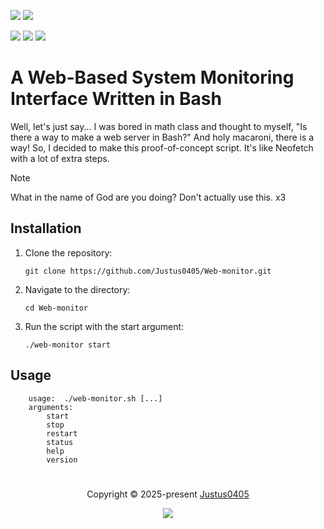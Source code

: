 <p align="left">
    <!-- Discord Badge -->
    <a href="https://discord.gg/https://discord.com/invite/E2Bp7GtcaA"><img src="https://img.shields.io/discord/1060607505186684978?logo=Discord&colorA=1e1e2e&colorB=a6e3a1&style=for-the-badge"></a>
    <!-- Version Badge -->
    <a href="https://github.com/Justus0405/Web-monitor/blob/main/Web-monitor.sh"><img src="https://img.shields.io/badge/Version-1.0-blue?colorA=1e1e2e&colorB=cdd6f4&style=for-the-badge"></a>
</p>

<p align="left">
    <!-- Stars Badge -->
	<a href="https://github.com/Justus0405/Web-monitor/stargazers"><img src="https://img.shields.io/github/stars/Justus0405/Web-monitor?colorA=1e1e2e&colorB=b7bdf8&style=for-the-badge"></a>
    <!-- Issues Badge -->
	<a href="https://github.com/Justus0405/Web-monitor/issues"><img src="https://img.shields.io/github/issues/Justus0405/Web-monitor?colorA=1e1e2e&colorB=f5a97f&style=for-the-badge"></a>
    <!-- Contributors Badge -->
	<a href="https://github.com/Justus0405/Web-monitor/contributors"><img src="https://img.shields.io/github/contributors/Justus0405/Web-monitor?colorA=1e1e2e&colorB=a6da95&style=for-the-badge"></a>
</p>

# A Web-Based System Monitoring Interface Written in Bash

Well, let's just say... I was bored in math class and thought to myself, "Is there a way to make a web server in Bash?"
And holy macaroni, there is a way! So, I decided to make this proof-of-concept script.
It's like Neofetch with a lot of extra steps.

> [!NOTE]
> What in the name of God are you doing?
> Don't actually use this. x3

## Installation

1. Clone the repository:

   ```shell
   git clone https://github.com/Justus0405/Web-monitor.git
   ```

2. Navigate to the directory:

   ```shell
   cd Web-monitor
   ```

3. Run the script with the start argument:
   ```shell
   ./web-monitor start
   ```

## Usage

```plaintext
    usage:  ./web-monitor.sh [...]
    arguments:
        start
        stop
        restart
        status
        help
        version
```

#

<p align="center">
	Copyright &copy; 2025-present <a href="https://github.com/Justus0405" target="_blank">Justus0405</a>
</p>

<p align="center">
	<a href="https://github.com/Justus0405/Web-monitor/blob/main/LICENSE"><img src="https://img.shields.io/github/license/Justus0405/Web-monitor?logo=Github&colorA=1e1e2e&colorB=cba6f7&style=for-the-badge"></a>
</p>
